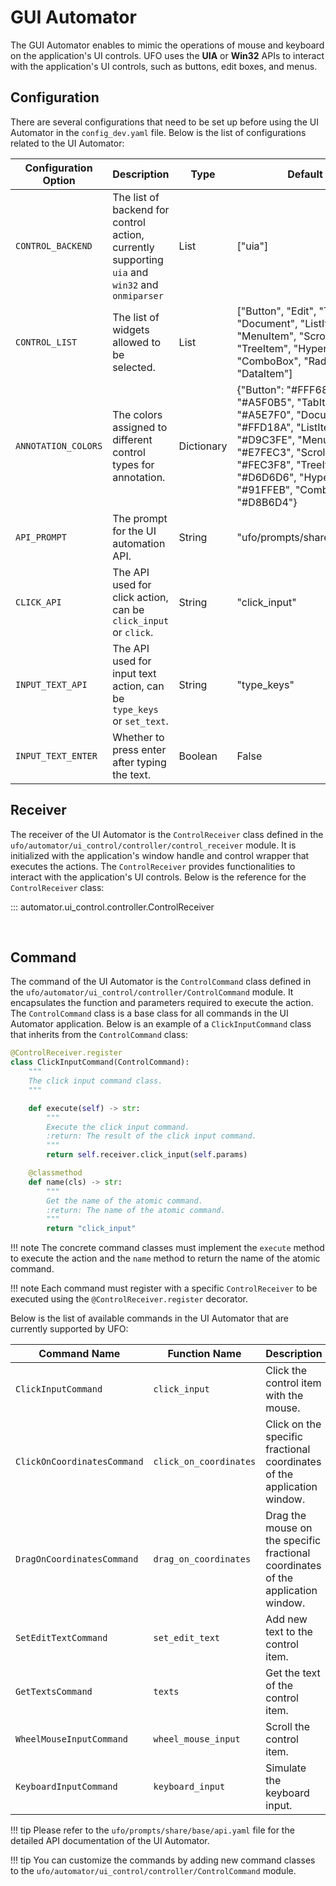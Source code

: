# GUI Automator

The GUI Automator enables to mimic the operations of mouse and keyboard on the application's UI controls. UFO uses the **UIA** or **Win32** APIs to interact with the application's UI controls, such as buttons, edit boxes, and menus.


## Configuration

There are several configurations that need to be set up before using the UI Automator in the `config_dev.yaml` file. Below is the list of configurations related to the UI Automator:

| Configuration Option    | Description                                                                                             | Type     | Default Value |
|-------------------------|---------------------------------------------------------------------------------------------------------|----------|---------------|
| `CONTROL_BACKEND`       | The list of backend for control action, currently supporting `uia` and `win32` and `onmiparser`         | List     | ["uia"]       |
| `CONTROL_LIST`          | The list of widgets allowed to be selected.                                                             | List     | ["Button", "Edit", "TabItem", "Document", "ListItem", "MenuItem", "ScrollBar", "TreeItem", "Hyperlink", "ComboBox", "RadioButton", "DataItem"] |
| `ANNOTATION_COLORS`     | The colors assigned to different control types for annotation.                                          | Dictionary | {"Button": "#FFF68F", "Edit": "#A5F0B5", "TabItem": "#A5E7F0", "Document": "#FFD18A", "ListItem": "#D9C3FE", "MenuItem": "#E7FEC3", "ScrollBar": "#FEC3F8", "TreeItem": "#D6D6D6", "Hyperlink": "#91FFEB", "ComboBox": "#D8B6D4"} |
| `API_PROMPT`           | The prompt for the UI automation API. | String | "ufo/prompts/share/base/api.yaml"          |
| `CLICK_API`              | The API used for click action, can be `click_input` or `click`. | String  | "click_input" |
| `INPUT_TEXT_API`         | The API used for input text action, can be `type_keys` or `set_text`. | String  | "type_keys"   |
| `INPUT_TEXT_ENTER`       | Whether to press enter after typing the text.    | Boolean | False         |



## Receiver

The receiver of the UI Automator is the `ControlReceiver` class defined in the `ufo/automator/ui_control/controller/control_receiver` module. It is initialized with the application's window handle and control wrapper that executes the actions. The `ControlReceiver` provides functionalities to interact with the application's UI controls. Below is the reference for the `ControlReceiver` class:

::: automator.ui_control.controller.ControlReceiver

<br>

## Command

The command of the UI Automator is the `ControlCommand` class defined in the `ufo/automator/ui_control/controller/ControlCommand` module. It encapsulates the function and parameters required to execute the action. The `ControlCommand` class is a base class for all commands in the UI Automator application. Below is an example of a `ClickInputCommand` class that inherits from the `ControlCommand` class:

```python
@ControlReceiver.register
class ClickInputCommand(ControlCommand):
    """
    The click input command class.
    """

    def execute(self) -> str:
        """
        Execute the click input command.
        :return: The result of the click input command.
        """
        return self.receiver.click_input(self.params)

    @classmethod
    def name(cls) -> str:
        """
        Get the name of the atomic command.
        :return: The name of the atomic command.
        """
        return "click_input"
```

!!! note
    The concrete command classes must implement the `execute` method to execute the action and the `name` method to return the name of the atomic command.

!!! note
    Each command must register with a specific `ControlReceiver` to be executed using the `@ControlReceiver.register` decorator.

Below is the list of available commands in the UI Automator that are currently supported by UFO:

| Command Name | Function Name | Description |
|--------------|---------------|-------------|
| `ClickInputCommand` | `click_input` | Click the control item with the mouse. |
| `ClickOnCoordinatesCommand` | `click_on_coordinates` | Click on the specific fractional coordinates of the application window. |
| `DragOnCoordinatesCommand` | `drag_on_coordinates` | Drag the mouse on the specific fractional coordinates of the application window. |
| `SetEditTextCommand` | `set_edit_text` | Add new text to the control item. |
| `GetTextsCommand` | `texts` | Get the text of the control item. |
| `WheelMouseInputCommand` | `wheel_mouse_input` | Scroll the control item. |
| `KeyboardInputCommand` | `keyboard_input` | Simulate the keyboard input. |

!!! tip
    Please refer to the `ufo/prompts/share/base/api.yaml` file for the detailed API documentation of the UI Automator.

!!! tip
    You can customize the commands by adding new command classes to the `ufo/automator/ui_control/controller/ControlCommand` module.
